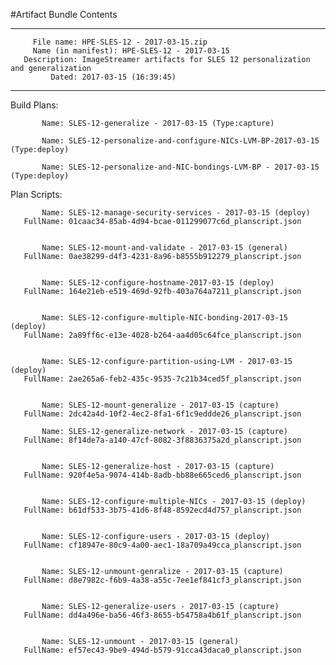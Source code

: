 #Artifact Bundle Contents

--------------------------------------------------------------------------------
         File name: HPE-SLES-12 - 2017-03-15.zip
         Name (in manifest): HPE-SLES-12 - 2017-03-15
       Description: ImageStreamer artifacts for SLES 12 personalization and generalization
             Dated: 2017-03-15 (16:39:45)
--------------------------------------------------------------------------------

Build Plans:

	       Name: SLES-12-generalize - 2017-03-15 (Type:capture)

	       Name: SLES-12-personalize-and-configure-NICs-LVM-BP-2017-03-15 (Type:deploy)

	       Name: SLES-12-personalize-and-NIC-bondings-LVM-BP - 2017-03-15 (Type:deploy)



Plan Scripts:

	       Name: SLES-12-manage-security-services - 2017-03-15 (deploy)
	   FullName: 01caac34-85ab-4d94-bcae-011299077c6d_planscript.json


	       Name: SLES-12-mount-and-validate - 2017-03-15 (general)
	   FullName: 0ae38299-d4f3-4231-8a96-b8555b912279_planscript.json


	       Name: SLES-12-configure-hostname-2017-03-15 (deploy)
	   FullName: 164e21eb-e519-469d-92fb-403a764a7211_planscript.json


	       Name: SLES-12-configure-multiple-NIC-bonding-2017-03-15 (deploy)
	   FullName: 2a89ff6c-e13e-4028-b264-aa4d05c64fce_planscript.json


	       Name: SLES-12-configure-partition-using-LVM - 2017-03-15 (deploy)
	   FullName: 2ae265a6-feb2-435c-9535-7c21b34ced5f_planscript.json

 
	       Name: SLES-12-mount-generalize - 2017-03-15 (capture)
	   FullName: 2dc42a4d-10f2-4ec2-8fa1-6f1c9eddde26_planscript.json

	       Name: SLES-12-generalize-network - 2017-03-15 (capture)
	   FullName: 8f14de7a-a140-47cf-8082-3f8836375a2d_planscript.json


	       Name: SLES-12-generalize-host - 2017-03-15 (capture)
	   FullName: 920f4e5a-9074-414b-8adb-bb88e665ced6_planscript.json


	       Name: SLES-12-configure-multiple-NICs - 2017-03-15 (deploy)
	   FullName: b61df533-3b75-41d6-8f48-8592ecd4d757_planscript.json
	

	       Name: SLES-12-configure-users - 2017-03-15 (deploy)
	   FullName: cf18947e-80c9-4a00-aec1-18a709a49cca_planscript.json


	       Name: SLES-12-unmount-genralize - 2017-03-15 (capture)
	   FullName: d8e7982c-f6b9-4a38-a55c-7ee1ef841cf3_planscript.json
	

	       Name: SLES-12-generalize-users - 2017-03-15 (capture)
	   FullName: dd4a496e-ba56-46f3-8655-b54758a4b61f_planscript.json
	

	       Name: SLES-12-unmount - 2017-03-15 (general)
	   FullName: ef57ec43-9be9-494d-b579-91cca43daca0_planscript.json



